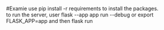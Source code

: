 #Examie
use pip install -r requirements to install the packages.<br>
to run the server, user flask --app app run --debug or export FLASK_APP=app and then flask run
